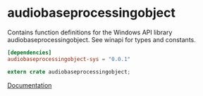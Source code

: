# audiobaseprocessingobject #
Contains function definitions for the Windows API library audiobaseprocessingobject. See winapi for types and constants.

```toml
[dependencies]
audiobaseprocessingobject-sys = "0.0.1"
```

```rust
extern crate audiobaseprocessingobject;
```

[Documentation](https://retep998.github.io/doc/audiobaseprocessingobject/)

